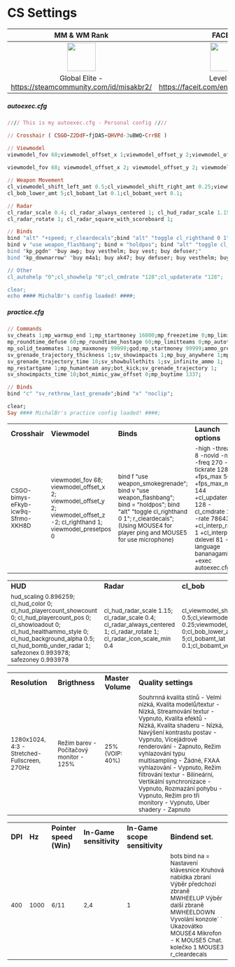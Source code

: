 <h1>CS Settings</h1>

| MM & WM Rank | FACEIT | ESPORTAL |
| :------------: | :------------: | :------------: |
| <img src="https://totalcsgo.com/image/ranks/skillgroup18.png" weight="65" height="65"> | <img src="https://fluvi.s3.eu-central-1.amazonaws.com/3OV-XYBHhEq.png" weight="65" height="65"> | <img src="https://user-images.githubusercontent.com/51486174/230768322-5f77778f-56a9-4b1f-a251-b87eef041a5d.png" weight="65" height="65"> |
| Global Elite - https://steamcommunity.com/id/misakbr2/ | Level 7 - https://faceit.com/en/players/michalbr- | Elite 1 - https://esportal.com/en/profile/michalbr |

<h5>autoexec.cfg</h5>
  
```ruby
//// This is my autoexec.cfg - Personal config ////

// Crosshair ( CSGO-Z2DdF-fjDA5-QHVPd-3uBWQ-CrrBE )

// Viewmodel
viewmodel_fov 68;viewmodel_offset_x 1;viewmodel_offset_y 2;viewmodel_offset_z -2;cl_righthand 1;viewmodel_presetpos 0;
  
viewmodel_fov 68; viewmodel_offset_x 2; viewmodel_offset_y 2; viewmodel_offset_z -2; cl_righthand 1; viewmodel_presetpos 0

// Weapon Movement
cl_viewmodel_shift_left_amt 0.5;cl_viewmodel_shift_right_amt 0.25;viewmodel_recoil 0;
cl_bob_lower_amt 5;cl_bobamt_lat 0.1;cl_bobamt_vert 0.1;

// Radar
cl_radar_scale 0.4; cl_radar_always_centered 1; cl_hud_radar_scale 1.15; cl_radar_icon_scale_min 0.25;
cl_radar_rotate 1; cl_radar_square_with_scoreboard 1;

// Binds
bind "alt" "+speed; r_cleardecals";bind "alt" "toggle cl_righthand 0 1";bind f "use weapon_smokegrenade";
bind v "use weapon_flashbang"; bind = "holdpos"; bind "alt" "toggle cl_righthand 0 1"; r_cleardecals";
bind "kp_pgdn" "buy awp; buy vesthelm; buy vest; buy defuser;"
bind "kp_downarrow" "buy m4a1; buy ak47; buy defuser; buy vesthelm; buy vest;"

// Other
cl_autohelp "0";cl_showhelp "0";cl_cmdrate "128";cl_updaterate "128";

clear;
echo #### MichalBr's config loaded! ####;
```

<h5>practice.cfg</h5>
  
```ruby
// Commands
sv_cheats 1;mp_warmup_end 1;mp_startmoney 16000;mp_freezetime 0;mp_limitteams 0;mp_autoteambalance 0;
mp_roundtime_defuse 60;mp_roundtime_hostage 60;mp_limitteams 0;mp_autoteambalance 0;bot_stop 1;
mp_solid_teammates 1;mp_maxmoney 99999;god;mp_startmoney 99999;ammo_grenade_limit_total 6;
sv_grenade_trajectory_thickness 1;sv_showimpacts 1;mp_buy_anywhere 1;mp_roundtime 60;
sv_grenade_trajectory_time 10;sv_showbullethits 1;sv_infinite_ammo 1;
mp_restartgame 1;mp_humanteam any;bot_kick;sv_grenade_trajectory 1;
sv_showimpacts_time 10;bot_mimic_yaw_offset 0;mp_buytime 1337;

// Binds
bind "c" "sv_rethrow_last_grenade";bind "x" "noclip";

clear;
Say #### MichalBr's practice config loaded! ####;
```

<table><tr><td><b>Crosshair</b></td><td><b>Viewmodel</b></td><td><b>Binds</b></td><td><b>Launch options</b></td></td></tr>
<tr><td><small>CSGO-bimys-eFkyb-icw9q-Sfrmo-XKH8D</small></td><td><small>viewmodel_fov 68; viewmodel_offset_x 2; viewmodel_offset_y 2; viewmodel_offset_z -2; cl_righthand 1; viewmodel_presetpos 0</small></td><td><small>bind f "use weapon_smokegrenade"; bind v "use weapon_flashbang"; bind = "holdpos"; bind "alt" "toggle cl_righthand 0 1"; r_cleardecals"; (Using MOUSE4 for player ping and MOUSE5 for use microphone)</small></td><td><small>-high -threads 8 -novid -nojoy -freq 270 -tickrate 128 +fps_max 500 +fps_max_menu 144 +cl_updaterate 128 -cl_cmdrate 128 -rate 786432 +cl_interp_ratio 1 +cl_interp 0 -dxlevel 81 -language bananagaming +exec autoexec.cfg</small></td></tr></table>

<table><tr><td><b>HUD</b></td><td><b>Radar</b></td><td><b>cl_bob</b></td></tr>
<tr><td><small>hud_scaling 0.896259; cl_hud_color 0; cl_hud_playercount_showcount 0; cl_hud_playercount_pos 0; cl_showloadout 0; cl_hud_healthammo_style 0; cl_hud_background_alpha 0.5; cl_hud_bomb_under_radar 1; safezonex 0.993978; safezoney 0.993978</small></td><td><small>cl_hud_radar_scale 1.15; cl_radar_scale 0.4; cl_radar_always_centered 1; cl_radar_rotate 1; cl_radar_icon_scale_min 0.4</small></td><td><small>cl_viewmodel_shift_left_amt 0.5;cl_viewmodel_shift_right_amt 0.25;viewmodel_recoil 0;cl_bob_lower_amt 5;cl_bobamt_lat 0.1;cl_bobamt_vert 0.1</small></td></tr></table>

<table><tr><td><b>Resolution</b></td><td><b>Brigthness</b></td><td><b>Master Volume</b><td><b>Quality settings</b></td></td></tr>
<tr><td><small>1280x1024, 4:3 - Stretched-Fullscreen, 270Hz </small></td><td><small>Režim barev - Počítačový monitor - 125%</small></td><td><small>25% (VOIP: 40%)</small></td><td><small>Souhrnná kvalita stínů - Velmi nízká, Kvalita modelů/textur - Nízká, Streamování textur - Vypnuto, Kvalita efektů - Nízká, Kvalita shaderu - Nízká, Navýšení kontrastu postav - Vypnuto, Vícejádrové renderování - Zapnuto, Režim vyhlazování typu multisampling - Žádné, FXAA vyhlazování - Vypnuto, Režim filtrování textur - Bilineární, Vertikální synchronizace - Vypnuto, Rozmazání pohybu - Vypnuto, Režim pro tři monitory - Vypnuto, Uber shadery - Zapnuto</small></td></tr></table>

<table><tr><td><b>DPI</b></td><td><b>Hz</b></td><td><b>Pointer speed (Win)</b></td><td><b>In-Game sensitivity</b></td><td><b>In-Game scope sensitivity</b></td><td><b>Bindend set.</b></td></tr>
<tr><td><small>400</small></td><td><small>1000</small></td><td><small>6/11</small></td><td><small>2,4</small></td><td><small>1</small></td><td><small>bots bind na =
Nastavení klávesnice Kruhová nabídka zbraní Výběr předchozí zbraně MWHEELUP Výběr další zbraně MWHEELDOWN Vyvolání konzole` ` Ukazovátko MOUSE4 Mikrofon - K MOUSE5 Chat. kolečko 1 MOUSE3 r_cleardecals</small></td></tr></table>
